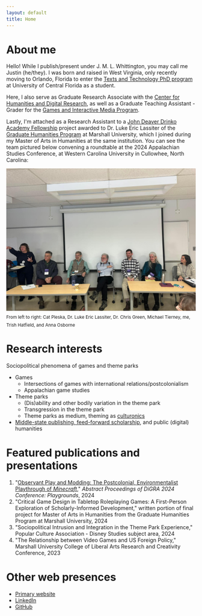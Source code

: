 ```yaml
---
layout: default
title: Home
---
```


# About me
Hello! While I publish/present under J. M. L. Whittington, you may call me Justin (he/they). I was born and raised in West Virginia, only recently moving to Orlando, Florida to enter the [Texts and Technology PhD program ](https://cah.ucf.edu/textstech/) at University of Central Florida as a student.

Here, I also serve as Graduate Research Associate with the [Center for Humanities and Digital Research](https://chdr.cah.ucf.edu/), as well as a Graduate Teaching Assistant - Grader for the [Games and Interactive Media Program](https://communication.ucf.edu/games-and-interactive-media/).

Lastly, I'm attached as a Research Assistant to a [John Deaver Drinko Academy Fellowship](https://www.marshall.edu/drinko/) project awarded to Dr. Luke Eric Lassiter of the [Graduate Humanities Program](https://www.marshall.edu/graduatehumanities/) at Marshall University, which I joined during my Master of Arts in Humanities at the same institution. You can see the team pictured below convening a roundtable at the 2024 Appalachian Studies Conference, at Western Carolina University in Cullowhee, North Carolina:

![ASA 2024](/assets/asa2024.jpg)
<sub>From left to right: Cat Pleska, Dr. Luke Eric Lassiter, Dr. Chris Green, Michael Tierney, me, Trish Hatfield, and Anna Osborne</sub>

# Research interests
Sociopolitical phenomena of games and theme parks
- Games
    - Intersections of games with international relations/postcolonialism
    - Appalachian game studies
- Theme parks
    - (Dis)ability and other bodily variation in the theme park
    - Transgression in the theme park
    - Theme parks as medium, theming as [culturonics](https://filosofia.dickinson.edu/encyclopedia/culturonics/)
- [Middle-state publishing, feed-forward scholarship](https://www.firstpersonscholar.com/feed-forward-scholarship/), and public (digital) humanities

# Featured publications and presentations
1. "[Observant Play and Modding: The Postcolonial, Environmentalist Playthrough of *Minecraft*](https://dl.digra.org/index.php/dl/article/view/2249)," *Abstract Proceedings of DiGRA 2024 Conference: Playgrounds*, 2024
2. "Critical Game Design in Tabletop Roleplaying Games: A First-Person Exploration of Scholarly-Informed Development," written portion of final project for Master of Arts in Humanities from the Graduate Humanities Program at Marshall University, 2024
3. "Sociopolitical Intrusion and Integration in the Theme Park Experience," Popular Culture Association - Disney Studies subject area, 2024
4. "The Relationship between Video Games and US Foreign Policy," Marshall University College of Liberal Arts Research and Creativity Conference, 2023

# Other web presences
- [Primary website](https://jmlwhittington.com/)
- [LinkedIn](https://www.linkedin.com/in/jmlwhittington/)
- [GitHub](https://github.com/jmlwhittington)
